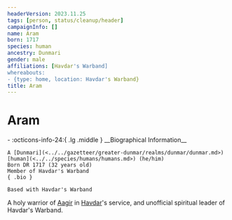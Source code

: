 ```yaml
---
headerVersion: 2023.11.25
tags: [person, status/cleanup/header]
campaignInfo: []
name: Aram
born: 1717
species: human
ancestry: Dunmari
gender: male
affiliations: [Havdar's Warband]
whereabouts:
- {type: home, location: Havdar's Warband}
title: Aram
---
```

# Aram
<div class="grid cards ext-narrow-margin ext-one-column" markdown>
- :octicons-info-24:{ .lg .middle } __Biographical Information__

    A [Dunmari](<../../gazetteer/greater-dunmar/realms/dunmar/dunmar.md>) [human](<../../species/humans/humans.md>) (he/him)  
    Born DR 1717 (32 years old)  
    Member of Havdar's Warband  
    { .bio }

    Based with Havdar's Warband
</div>




A holy warrior of [Aagir](<../../cosmology/gods/incorporeal-gods/dunmari/aagir.md>) in [Havdar](<./havdar.md>)'s service, and unofficial spiritual leader of Havdar's Warband.
